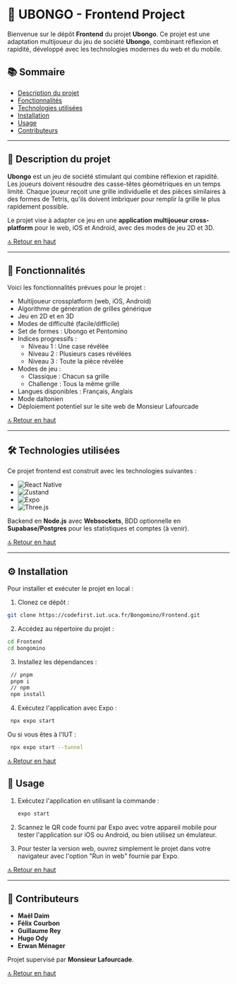 # <a id="top"> 🧩 UBONGO - Frontend Project

Bienvenue sur le dépôt **Frontend** du projet **Ubongo**. Ce projet est une adaptation multijoueur du jeu de société **Ubongo**, combinant réflexion et rapidité, développé avec les technologies modernes du web et du mobile.

## 📚 Sommaire
- [Description du projet](#description)
- [Fonctionnalités](#fonctionnalites)
- [Technologies utilisées](#technologies)
- [Installation](#installation)
- [Usage](#usage)
- [Contributeurs](#contributeurs)

---

## <a id="description"> 📝 Description du projet

**Ubongo** est un jeu de société stimulant qui combine réflexion et rapidité. Les joueurs doivent résoudre des casse-têtes géométriques en un temps limité. Chaque joueur reçoit une grille individuelle et des pièces similaires à des formes de Tetris, qu'ils doivent imbriquer pour remplir la grille le plus rapidement possible.

Le projet vise à adapter ce jeu en une **application multijoueur cross-platform** pour le web, iOS et Android, avec des modes de jeu 2D et 3D.

[🔝 Retour en haut](#top)

---

## <a id="fonctionnalites"> 🚀 Fonctionnalités

Voici les fonctionnalités prévues pour le projet :

- Multijoueur crossplatform (web, iOS, Android)
- Algorithme de génération de grilles générique
- Jeu en 2D et en 3D
- Modes de difficulté (facile/difficile)
- Set de formes : Ubongo et Pentomino
- Indices progressifs :
  - Niveau 1 : Une case révélée
  - Niveau 2 : Plusieurs cases révélées
  - Niveau 3 : Toute la pièce révélée
- Modes de jeu :
  - Classique : Chacun sa grille
  - Challenge : Tous la même grille
- Langues disponibles : Français, Anglais
- Mode daltonien
- Déploiement potentiel sur le site web de Monsieur Lafourcade

[🔝 Retour en haut](#top)

---

## <a id="technologies"> 🛠️ Technologies utilisées

Ce projet frontend est construit avec les technologies suivantes :

- ![React Native](https://img.shields.io/badge/React_Native-20232A?style=for-the-badge&logo=react&logoColor=61DAFB)  
- ![Zustand](https://img.shields.io/badge/Zustand-000000?style=for-the-badge&logo=react&logoColor=white)  
- ![Expo](https://img.shields.io/badge/Expo-1C1E24?style=for-the-badge&logo=expo&logoColor=white)  
- ![Three.js](https://img.shields.io/badge/Three.js-000000?style=for-the-badge&logo=three.js&logoColor=white)

Backend en **Node.js** avec **Websockets**, BDD optionnelle en **Supabase/Postgres** pour les statistiques et comptes (à venir).

[🔝 Retour en haut](#top)

---

## <a id="installation"> ⚙️ Installation

Pour installer et exécuter le projet en local :

1. Clonez ce dépôt :
```bash
git clone https://codefirst.iut.uca.fr/Bongomino/Frontend.git
```

2. Accédez au répertoire du projet :
```bash
cd Frontend
cd bongomino
```

3. Installez les dépendances :
  ```bash
   // pnpm
   pnpm i
   // npm
   npm install
   ```

4. Exécutez l'application avec Expo :
  ```bash
   npx expo start
   ```
  Ou si vous êtes à l'IUT :
  ```bash
   npx expo start --tunnel
   ```
[🔝 Retour en haut](#top)

## <a id="usage"> 📱 Usage

1. Exécutez l'application en utilisant la commande :
   ```bash
   expo start
   ```

2. Scannez le QR code fourni par Expo avec votre appareil mobile pour tester l'application sur iOS ou Android, ou bien utilisez un émulateur.
3. Pour tester la version web, ouvrez simplement le projet dans votre navigateur avec l'option "Run in web" fournie par Expo.

[🔝 Retour en haut](#top)

---

## <a id="contributeurs"> 👥 Contributeurs

- **Maël Daim**
- **Félix Courbon**
- **Guillaume Rey**
- **Hugo Ody**
- **Erwan Ménager**

Projet supervisé par **Monsieur Lafourcade**.

[🔝 Retour en haut](#top)